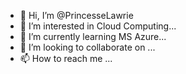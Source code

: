 - 👋 Hi, I’m @PrincesseLawrie
- 👀 I’m interested in Cloud Computing...
- 🌱 I’m currently learning MS Azure...
- 💞️ I’m looking to collaborate on ...
- 📫 How to reach me ...

<!---
PrincesseLawrie/PrincesseLawrie is a ✨ special ✨ repository because its `README.md` (this file) appears on your GitHub profile.
You can click the Preview link to take a look at your changes.
--->
